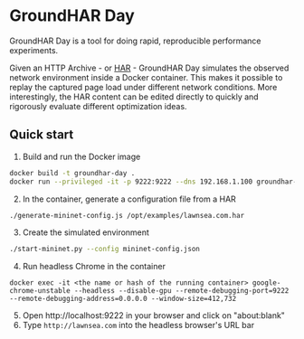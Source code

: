 # GroundHAR Day

GroundHAR Day is a tool for doing rapid, reproducible performance experiments.

Given an HTTP Archive - or [HAR][] - GroundHAR Day simulates the observed
network environment inside a Docker container. This makes it possible to replay
the captured page load under different network conditions. More interestingly,
the HAR content can be edited directly to quickly and rigorously evaluate
different optimization ideas.

## Quick start

1. Build and run the Docker image

  ```sh
  docker build -t groundhar-day .
  docker run --privileged -it -p 9222:9222 --dns 192.168.1.100 groundhar-day
  ```
2. In the container, generate a configuration file from a HAR

  ```sh
  ./generate-mininet-config.js /opt/examples/lawnsea.com.har
  ```
3. Create the simulated environment

  ```sh
  ./start-mininet.py --config mininet-config.json
  ```
4. Run headless Chrome in the container

  ```
  docker exec -it <the name or hash of the running container> google-chrome-unstable --headless --disable-gpu --remote-debugging-port=9222 --remote-debugging-address=0.0.0.0 --window-size=412,732
  ```
5. Open http://localhost:9222 in your browser and click on "about:blank"
6. Type `http://lawnsea.com` into the headless browser's URL bar

[HAR]: http://www.softwareishard.com/blog/har-12-spec/

